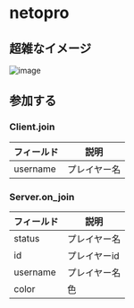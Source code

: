 # netopro

## 超雑なイメージ
![image](https://user-images.githubusercontent.com/12966452/33593175-7be9218a-d9d1-11e7-984c-262fda940d70.png)

## 参加する
### Client.join
| フィールド    | 説明     |
|----------|--------|
| username | プレイヤー名 |

### Server.on_join
| フィールド    | 説明      |
|----------|---------|
| status   | プレイヤー名  |
| id       | プレイヤーid |
| username | プレイヤー名  |
| color    | 色       |
